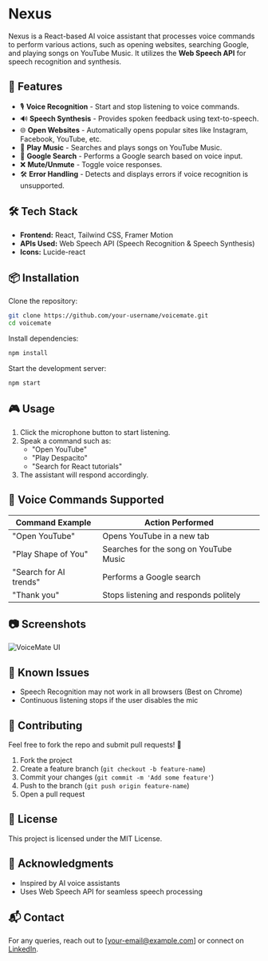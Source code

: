 # Nexus

Nexus is a React-based AI voice assistant that processes voice commands to perform various actions, such as opening websites, searching Google, and playing songs on YouTube Music. It utilizes the **Web Speech API** for speech recognition and synthesis.

## 🚀 Features

- 🎙 **Voice Recognition** - Start and stop listening to voice commands.
- 🔊 **Speech Synthesis** - Provides spoken feedback using text-to-speech.
- 🌐 **Open Websites** - Automatically opens popular sites like Instagram, Facebook, YouTube, etc.
- 🎵 **Play Music** - Searches and plays songs on YouTube Music.
- 🔎 **Google Search** - Performs a Google search based on voice input.
- ❌ **Mute/Unmute** - Toggle voice responses.
- 🛠 **Error Handling** - Detects and displays errors if voice recognition is unsupported.

## 🛠 Tech Stack

- **Frontend:** React, Tailwind CSS, Framer Motion
- **APIs Used:** Web Speech API (Speech Recognition & Speech Synthesis)
- **Icons:** Lucide-react

## 📦 Installation

Clone the repository:

```sh
git clone https://github.com/your-username/voicemate.git
cd voicemate
```

Install dependencies:

```sh
npm install
```

Start the development server:

```sh
npm start
```

## 🎮 Usage

1. Click the microphone button to start listening.
2. Speak a command such as:
   - "Open YouTube"
   - "Play Despacito"
   - "Search for React tutorials"
3. The assistant will respond accordingly.

## 🎯 Voice Commands Supported

| Command Example           | Action Performed |
|---------------------------|-----------------|
| "Open YouTube"           | Opens YouTube in a new tab |
| "Play Shape of You"     | Searches for the song on YouTube Music |
| "Search for AI trends"  | Performs a Google search |
| "Thank you"             | Stops listening and responds politely |

## 📷 Screenshots

![VoiceMate UI](![image](https://github.com/user-attachments/assets/543a5334-419c-4b38-9d8c-4f6a51118f5b)
)

## 🐛 Known Issues

- Speech Recognition may not work in all browsers (Best on Chrome)
- Continuous listening stops if the user disables the mic

## 🤝 Contributing

Feel free to fork the repo and submit pull requests! 🚀

1. Fork the project
2. Create a feature branch (`git checkout -b feature-name`)
3. Commit your changes (`git commit -m 'Add some feature'`)
4. Push to the branch (`git push origin feature-name`)
5. Open a pull request

## 📜 License

This project is licensed under the MIT License.

## 🌟 Acknowledgments

- Inspired by AI voice assistants
- Uses Web Speech API for seamless speech processing

## 📬 Contact

For any queries, reach out to [your-email@example.com] or connect on [LinkedIn](https://linkedin.com/in/your-profile).

